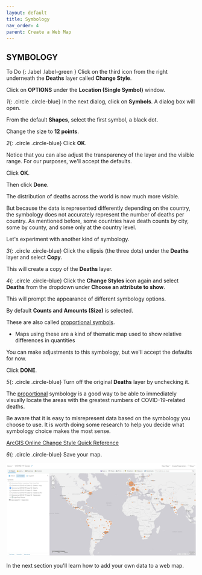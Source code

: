 ```yaml
---
layout: default
title: Symbology
nav_order: 4
parent: Create a Web Map
---
```


## SYMBOLOGY

To Do
{: .label .label-green }
Click on the third icon from the right underneath the **Deaths** layer called **Change Style**.

Click on **OPTIONS** under the **Location (Single Symbol)** window.

*1*{: .circle .circle-blue} In the next dialog, click on **Symbols**.
A dialog box will open.

From the default **Shapes**, select the first symbol, a black dot.

Change the size to **12 points**.

*2*{: .circle .circle-blue} Click **OK**.

Notice that you can also adjust the transparency of the layer and the visible range. 
For our purposes, we'll accept the defaults.

Click **OK**.

Then click **Done**.

The distribution of deaths across the world is now much more visible.

But because the data is represented differently depending on the country, the symbology does not accurately represent the number of deaths per country. As mentioned before, some countries have death counts by city, some by county, and some only at the country level.

Let's experiment with another kind of symbology.

*3*{: .circle .circle-blue} Click the ellipsis (the three dots) under the **Deaths** layer and select **Copy**.

This will create a copy of the **Deaths** layer. 

*4*{: .circle .circle-blue} Click the **Change Styles** icon again and select **Deaths** from the dropdown under **Choose an attribute to show**.

This will prompt the appearance of different symbology options. 

By default **Counts and Amounts (Size)** is selected.

These are also called [proportional symbols](https://pro.arcgis.com/en/pro-app/help/mapping/layer-properties/proportional-symbology.htm).
- Maps using these are a kind of thematic map used to show relative differences in quantities

You can make adjustments to this symbology, but we'll accept the defaults for now.

Click **DONE**.

*5*{: .circle .circle-blue} Turn off the original **Deaths** layer by unchecking it.

The [proportional](http://wiki.gis.com/wiki/index.php/Proportional_symbol_map) symbology is a good way to be able to immediately visually locate the areas with the greatest numbers of COVID-19-related deaths.

Be aware that it is easy to misrepresent data based on the symbology you choose to use. It is worth doing some research to help you decide what symbology choice makes the most sense.

[ArcGIS Online Change Style Quick Reference](https://doc.arcgis.com/en/arcgis-online/create-maps/change-style.htm)

*6*{: .circle .circle-blue} Save your map.

![propMap](https://raw.githubusercontent.com/fiddleHeads/intro-AGOL/master/content/images/propMap.jpg)

In the next section you'll learn how to add your own data to a web map.

